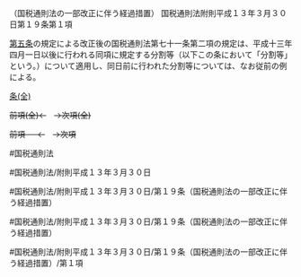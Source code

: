 （国税通則法の一部改正に伴う経過措置）
国税通則法附則平成１３年３月３０日第１９条第１項

[第五条](国税通則法＿＿＿＿附則平成１３年３月３０日第５条第１項)の規定による改正後の国税通則法第七十一条第二項の規定は、平成十三年四月一日以後に行われる同項に規定する分割等（以下この条において「分割等」という。）について適用し、同日前に行われた分割等については、なお従前の例による。

[条(全)](国税通則法＿＿＿＿附則平成１３年３月３０日第１９条_.md)

~~前項(全)←~~　~~→次項(全)~~

~~前項 　 ←~~　~~→次項~~



#国税通則法

#国税通則法/附則平成１３年３月３０日

#国税通則法/附則平成１３年３月３０日/第１９条（国税通則法の一部改正に伴う経過措置）

#国税通則法/附則平成１３年３月３０日/第１９条（国税通則法の一部改正に伴う経過措置）

#国税通則法/附則平成１３年３月３０日/第１９条（国税通則法の一部改正に伴う経過措置）/第１項

